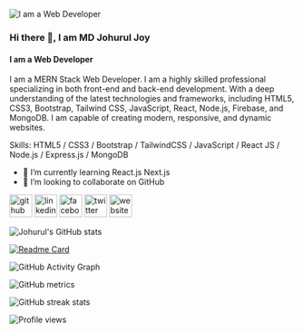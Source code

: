 ![I am a Web Developer](https://media.licdn.com/dms/image/D5616AQGvBZRSMo5voA/profile-displaybackgroundimage-shrink_350_1400/0/1685637402295?e=1691020800&v=beta&t=jAxl8A6GL2eH6cgvqOC-Aw0DM8r8Yt3XdrdWH3VBW0E)

### Hi there 👋, I am MD Johurul Joy
#### I am a Web Developer

I am a MERN Stack Web Developer. I am a highly skilled professional specializing in both front-end and back-end development. With a deep understanding of the latest technologies and frameworks, including HTML5, CSS3, Bootstrap, Tailwind CSS, JavaScript, React, Node.js, Firebase, and MongoDB. I am capable of creating modern, responsive, and dynamic websites.

Skills: HTML5 / CSS3 / Bootstrap / TailwindCSS / JavaScript / React JS / Node.js / Express.js / MongoDB

- 🌱 I’m currently learning React.js Next.js 
- 👯 I’m looking to collaborate on GitHub 


[<img src='https://cdn.jsdelivr.net/npm/simple-icons@3.0.1/icons/github.svg' alt='github' height='40'>](https://github.com/https://github.com/johuruljoy69)  [<img src='https://cdn.jsdelivr.net/npm/simple-icons@3.0.1/icons/linkedin.svg' alt='linkedin' height='40'>](https://www.linkedin.com/in/https://www.linkedin.com/in/johuruljoy69//)  [<img src='https://cdn.jsdelivr.net/npm/simple-icons@3.0.1/icons/facebook.svg' alt='facebook' height='40'>](https://www.facebook.com/https://www.facebook.com/johuruljoy69)  [<img src='https://cdn.jsdelivr.net/npm/simple-icons@3.0.1/icons/twitter.svg' alt='twitter' height='40'>](https://twitter.com/https://twitter.com/Johuruljoy69)  [<img src='https://cdn.jsdelivr.net/npm/simple-icons@3.0.1/icons/icloud.svg' alt='website' height='40'>](http://johuruljoy.xyz/)  

![Johurul's GitHub stats](https://github-readme-stats.vercel.app/api?username=johuruljoy69&show_icons=true&theme=radical)

[![Readme Card](https://github-readme-stats.vercel.app/api/pin/?username=johuruljoy69&repo=github-readme-stats)](https://github.com/johuruljoy69/github-readme-stats)

![GitHub Activity Graph](https://activity-graph.herokuapp.com/graph?username=https://github.com/johuruljoy69)  

![GitHub metrics](https://metrics.lecoq.io/https://github.com/johuruljoy69)  

![GitHub streak stats](https://streak-stats.demolab.com/?user=https://github.com/johuruljoy69)  

![Profile views](https://gpvc.arturio.dev/https://github.com/johuruljoy69)  
